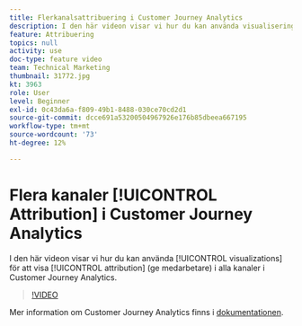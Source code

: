 ```yaml
---
title: Flerkanalsattribuering i Customer Journey Analytics
description: I den här videon visar vi hur du kan använda visualiseringar för att visa attribuering (ge kredit) i olika kanaler i Adobe Customer Journey Analytics.
feature: Attribuering
topics: null
activity: use
doc-type: feature video
team: Technical Marketing
thumbnail: 31772.jpg
kt: 3963
role: User
level: Beginner
exl-id: 0c43da6a-f809-49b1-8488-030ce70cd2d1
source-git-commit: dcce691a53200504967926e176b85dbeea667195
workflow-type: tm+mt
source-wordcount: '73'
ht-degree: 12%

---
```


# Flera kanaler [!UICONTROL Attribution] i Customer Journey Analytics

I den här videon visar vi hur du kan använda [!UICONTROL visualizations] för att visa [!UICONTROL attribution] (ge medarbetare) i alla kanaler i Customer Journey Analytics.

>[!VIDEO](https://video.tv.adobe.com/v/31772/?quality=12)

Mer information om Customer Journey Analytics finns i [dokumentationen](https://docs.adobe.com/content/help/en/analytics-platform/using/cja-landing.html).
